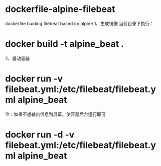 # dockerfile-alpine-filebeat
dockerfile buiding filebeat based on alpine
1、生成镜像
当前目录下执行：
# docker build -t alpine_beat .

2、启动容器
# docker run -v filebeat.yml:/etc/filebeat/filebeat.yml alpine_beat

注：如果不想输出信息到屏幕，使容器后台运行即可
# docker run -d -v filebeat.yml:/etc/filebeat/filebeat.yml alpine_beat

